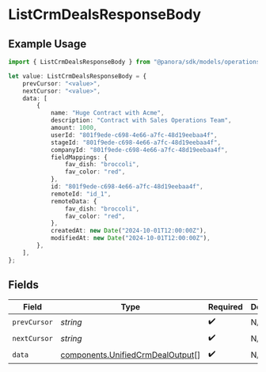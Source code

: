# ListCrmDealsResponseBody

## Example Usage

```typescript
import { ListCrmDealsResponseBody } from "@panora/sdk/models/operations";

let value: ListCrmDealsResponseBody = {
    prevCursor: "<value>",
    nextCursor: "<value>",
    data: [
        {
            name: "Huge Contract with Acme",
            description: "Contract with Sales Operations Team",
            amount: 1000,
            userId: "801f9ede-c698-4e66-a7fc-48d19eebaa4f",
            stageId: "801f9ede-c698-4e66-a7fc-48d19eebaa4f",
            companyId: "801f9ede-c698-4e66-a7fc-48d19eebaa4f",
            fieldMappings: {
                fav_dish: "broccoli",
                fav_color: "red",
            },
            id: "801f9ede-c698-4e66-a7fc-48d19eebaa4f",
            remoteId: "id_1",
            remoteData: {
                fav_dish: "broccoli",
                fav_color: "red",
            },
            createdAt: new Date("2024-10-01T12:00:00Z"),
            modifiedAt: new Date("2024-10-01T12:00:00Z"),
        },
    ],
};
```

## Fields

| Field                                                                                | Type                                                                                 | Required                                                                             | Description                                                                          |
| ------------------------------------------------------------------------------------ | ------------------------------------------------------------------------------------ | ------------------------------------------------------------------------------------ | ------------------------------------------------------------------------------------ |
| `prevCursor`                                                                         | *string*                                                                             | :heavy_check_mark:                                                                   | N/A                                                                                  |
| `nextCursor`                                                                         | *string*                                                                             | :heavy_check_mark:                                                                   | N/A                                                                                  |
| `data`                                                                               | [components.UnifiedCrmDealOutput](../../models/components/unifiedcrmdealoutput.md)[] | :heavy_check_mark:                                                                   | N/A                                                                                  |